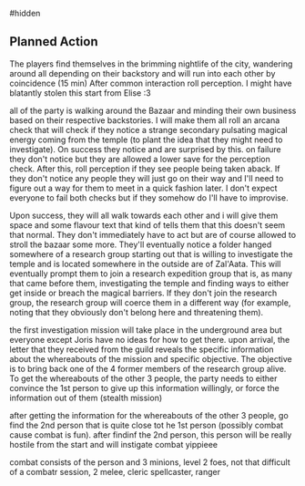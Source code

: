 #hidden 
## Planned Action

The players find themselves in the brimming nightlife of the city, wandering around all depending on their backstory and will run into each other by coincidence (15 min)
After common interaction roll perception. I might have blatantly stolen this start from Elise :3

all of the party is walking around the Bazaar and minding their own business based on their respective backstories. I will make them all roll an arcana check that will check if they notice a strange secondary pulsating magical energy coming from the temple (to plant the idea that they might need to investigate). On success they notice and are surprised by this. on failure they don't notice but they are allowed a lower save for the perception check.
After this, roll perception if they see people being taken aback. If they don't notice any people they will just go on their way and I'll need to figure out a way for them to meet in a quick fashion later. I don't expect everyone to fail both checks but if they somehow do I'll have to improvise.

Upon success, they will all walk towards each other and i will give them space and some flavour text that kind of tells them that this doesn't seem that normal. They don't immediately have to act but are of course allowed to stroll the bazaar some more. They'll eventually notice a folder hanged somewhere of a research group starting out that is willing to investigate the temple and is located somewhere in the outside are of Zal'Aata.
This will eventually prompt them to join a research expedition group that is, as many that came before them, investigating the temple and finding ways to either get inside or breach the magical barriers. If they don't join the research group, the research group will coerce them in a different way (for example, noting that they obviously don't belong here and threatening them).

the first investigation mission will take place in the underground area but everyone except Joris have no ideas for how to get there. upon arrival, the letter that they received from the guild reveals the specific information about the whereabouts of the mission and specific objective. The objective is to bring back one of the 4 former members of the research group alive. To get the whereabouts of the other 3 people, the party needs to either convince the 1st person to give up this information willingly, or force the information out of them (stealth mission)

after getting the information for the whereabouts of the other 3 people, go find the 2nd person that is quite close tot he 1st person (possibly combat cause combat is fun).
after findinf the 2nd person, this person will be really hostile from the start and will instigate combat yippieee

combat consists of the person and 3 minions, level 2 foes, not that difficult of a combatr session, 2 melee, cleric spellcaster, ranger
